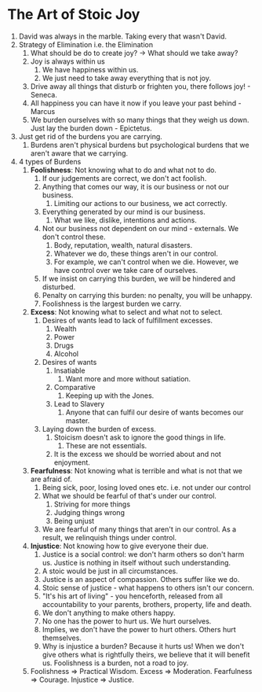 # The Art of Stoic Joy

1. David was always in the marble. Taking every that wasn't David.
2. Strategy of Elimination i.e. the Elimination
   1. What should be do to create joy? -> What should we take away?
   2. Joy is always within us
      1. We have happiness within us.
      2. We just need to take away everything that is not joy.
   3. Drive away all things that disturb or frighten you, there follows joy! - Seneca.
   4. All happiness you can have it now if you leave your past behind - Marcus
   5. We burden ourselves with so many things that they weigh us down. Just lay the burden down - Epictetus.
3. Just get rid of the burdens you are carrying.
   1. Burdens aren't physical burdens but psychological burdens that we aren't aware that we carrying.
4. 4 types of Burdens
   1. __Foolishness__: Not knowing what to do and what not to do.
      1. If our judgements are correct, we don't act foolish.
      2. Anything that comes our way, it is our business or not our business.
         1. Limiting our actions to our business, we act correctly.
      3. Everything generated by our mind is our business.
         1. What we like, dislike, intentions and actions.
      4. Not our business not dependent on our mind - externals. We don't control these.
         1. Body, reputation, wealth, natural disasters.
         2. Whatever we do, these things aren't in our control.
         3. For example, we can't control when we die. However, we have control over we take care of ourselves.
      5. If we insist on carrying this burden, we will be hindered and disturbed. 
      6. Penalty on carrying this burden: no penalty, you will be unhappy.
      7. Foolishness is the largest burden we carry.
   2. __Excess__: Not knowing what to select and what not to select.
      1. Desires of wants lead to lack of fulfillment excesses.
         1. Wealth
         2. Power
         3. Drugs
         4. Alcohol
      2. Desires of wants
         1. Insatiable
            1. Want more and more without satiation.
         2. Comparative
            1. Keeping up with the Jones.
         3. Lead to Slavery
            1. Anyone that can fulfil our desire of wants becomes our master.
      3. Laying down the burden of excess. 
         1. Stoicism doesn't ask to ignore the good things in life. 
            1. These are not essentials. 
         2. It is the excess we should be worried about and not enjoyment.
   3. __Fearfulness__: Not knowing what is terrible and what is not that we are afraid of.
      1. Being sick, poor, losing loved ones etc. i.e. not under our control
      2. What we should be fearful of that's under our control.
         1. Striving for more things
         2. Judging things wrong
         3. Being unjust
      3. We are fearful of many things that aren't in our control. As a result, we relinquish things under control.
   4. __Injustice__: Not knowing how to give everyone their due.
      1. Justice is a social control: we don't harm others so don't harm us. Justice is nothing in itself without such understanding.
      2. A stoic would be just in all circumstances.
      3. Justice is an aspect of compassion. Others suffer like we do.
      4. Stoic sense of justice - what happens to others isn't our concern.
      5. "It's his art of living" - you henceforth, released from all accountability to your parents, brothers, property, life and death.
      6. We don't anything to make others happy. 
      7. No one has the power to hurt us. We hurt ourselves.
      8. Implies, we don't have the power to hurt others. Others hurt themselves.
      9. Why is injustice a burden? Because it hurts us! When we don't give others what is rightfully theirs, we believe that it will benefit us. Foolishness is a burden, not a road to joy.
   5.  Foolishness => Practical Wisdom. Excess => Moderation. Fearfulness => Courage. Injustice => Justice.